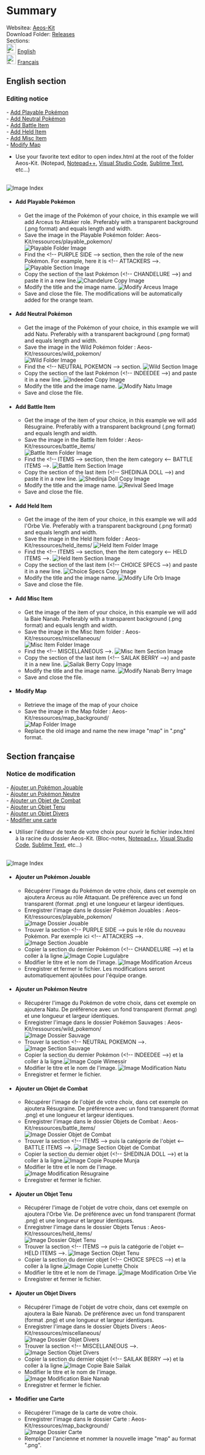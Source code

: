 # Summary
Websitea: [Aeos-Kit](https://capitainebaguette.github.io/Aeos-Kit/)
<br>
Download Folder:  [Releases](https://github.com/CapitaineBaguette/Aeos-Kit/releases)
<br>
Sections:
<br>
<img src="https://raw.githubusercontent.com/CapitaineBaguette/Aeos-Kit/v1.0-release/ressources/icons/flag_en.png" alt="English Flag" title="English Flag" width="25px"> [English](#section-anglaise)
<br>
<img src="https://raw.githubusercontent.com/CapitaineBaguette/Aeos-Kit/v1.0-release/ressources/icons/flag_fr.png" alt="Drapeau Français" title="Drapeau Français" width="25px"> [Français](#section-française)

## English section <a name="section-anglaise"></a>
### Editing notice
\- [Add Playable Pokémon](#section-en-jouable)
<br>
\- [Add Neutral Pokémon](#section-en-neutre)
<br>
\- [Add Battle Item](#section-en-combat)
<br>
\- [Add Held Item](#section-en-tenu)
<br>
\- [Add Misc Item](#section-en-divers)
<br>
\- [Modify Map](#section-en-carte)

- Use your favorite text editor to open index.html at the root of the folder Aeos-Kit. (Notepad, [Notepad++](https://notepad-plus-plus.org/downloads/), [Visual Studio Code](https://code.visualstudio.com/download), [Sublime Text](https://www.sublimetext.com/3), etc...)
<br>
<img src="https://raw.githubusercontent.com/CapitaineBaguette/Aeos-Kit/v1.0-release/ressources/notice/index-file.png" alt="Image Index" title="Image Index">


- #### Add Playable Pokémon <a name="section-en-jouable"></a>
    - Get the image of the Pokémon of your choice, in this example we will add Arceus to Attaker role. Preferably with a transparent background (.png format) and equals length and width.
    - Save the image in the Playable Pokémon folder: Aeos-Kit/ressources/playable_pokemon/
    <br><img src="https://raw.githubusercontent.com/CapitaineBaguette/Aeos-Kit/v1.0-release/ressources/notice/folder_playable_pokemon.png" alt="Playable Folder Image" title="Playable Folder Image">
    - Find the \<!-- PURPLE SIDE --> section, then the role of the new Pokémon. For example, here it is \<!-- ATTACKERS -->.<img src="https://raw.githubusercontent.com/CapitaineBaguette/Aeos-Kit/v1.0-release/ressources/notice/section_purple.png" alt="Playable Section Image" title="Playable Section Image">
    - Copy the section of the last Pokémon (\<!-- CHANDELURE -->) and paste it in a new line.<img src="https://raw.githubusercontent.com/CapitaineBaguette/Aeos-Kit/v1.0-release/ressources/notice/copy_chandelure.png" alt="Chandelure Copy Image" title="Chandelure Copy Image">
    - Modify the title and the image name. <img src="https://raw.githubusercontent.com/CapitaineBaguette/Aeos-Kit/v1.0-release/ressources/notice/arceus_section.png" alt="Modify Arceus Image" title="Modify Arceus Image">
    - Save and close the file. The modifications will be automatically added for the orange team.

- #### Add Neutral Pokémon <a name="section-en-neutre"></a>
    - Get the image of the Pokémon of your choice, in this example we will add Natu. Preferably with a transparent background (.png format) and equals length and width.
    - Save the image in the Wild Pokémon folder : Aeos-Kit/ressources/wild_pokemon/
    <br><img src="https://raw.githubusercontent.com/CapitaineBaguette/Aeos-Kit/v1.0-release/ressources/notice/folder_wild_pokemon.png" alt="Wild Folder Image" title="Wild Folder Image">
    - Find the \<!-- NEUTRAL POKEMON --> section. <img src="https://raw.githubusercontent.com/CapitaineBaguette/Aeos-Kit/v1.0-release/ressources/notice/section_neutral.png" alt="Wild Section Image" title="Wild Section Image">
    - Copy the section of the last Pokémon (\<!-- INDEEDEE -->) and paste it in a new line. <img src="https://raw.githubusercontent.com/CapitaineBaguette/Aeos-Kit/v1.0-release/ressources/notice/copy_indeedee.png" alt="Indeedee Copy Image" title="Indeedee Copy Image">
    - Modify the title and the image name. <img src="https://raw.githubusercontent.com/CapitaineBaguette/Aeos-Kit/v1.0-release/ressources/notice/natu_section.png" alt="Modify Natu Image" title="Modify Natu Image">
    - Save and close the file.

- #### Add Battle Item <a name="section-en-combat"></a>
    - Get the image of the item of your choice, in this example we will add Résugraine. Preferably with a transparent background (.png format) and equals length and width.
    - Save the image in the Battle Item folder : Aeos-Kit/ressources/battle_items/ 
    <br><img src="https://raw.githubusercontent.com/CapitaineBaguette/Aeos-Kit/v1.0-release/ressources/notice/folder_battle_items.png" alt="Battle Item Folder Image" title="Battle Item Folder Image">
    - Find the \<!-- ITEMS --> section, then the item category \<-- BATTLE ITEMS -->. <img src="https://raw.githubusercontent.com/CapitaineBaguette/Aeos-Kit/v1.0-release/ressources/notice/section_battle_item.png" alt="Battle Item Section Image" title="Battle Item Section Image">
    - Copy the section of the last item (\<!-- SHEDINJA DOLL -->) and paste it in a new line. <img src="https://raw.githubusercontent.com/CapitaineBaguette/Aeos-Kit/v1.0-release/ressources/notice/copy_shedinja_doll.png" alt="Shedinja Doll Copy Image" title="Shedinja Doll Copy Image">
    - Modify the title and the image name. <img src="https://raw.githubusercontent.com/CapitaineBaguette/Aeos-Kit/v1.0-release/ressources/notice/revival_seed_section.png" alt="Revival Seed Image" title="Revival Seed Image">
    - Save and close the file.

- #### Add Held Item <a name="section-en-tenu"></a>
    - Get the image of the item of your choice, in this example we will add l'Orbe Vie. Preferably with a transparent background (.png format) and equals length and width.
    - Save the image in the Held Item folder : Aeos-Kit/ressources/held_items/ <img src="https://raw.githubusercontent.com/CapitaineBaguette/Aeos-Kit/v1.0-release/ressources/notice/folder_held_items.png" alt="Held Item Folder Image" title="Held Item Folder Image">
    - Find the \<!-- ITEMS --> section, then the item category \<-- HELD ITEMS -->. <img src="https://raw.githubusercontent.com/CapitaineBaguette/Aeos-Kit/v1.0-release/ressources/notice/section_held_item.png" alt="Held Item Section Image" title="Held Item Section Image">
    - Copy the section of the last item (\<!-- CHOICE SPECS -->) and paste it in a new line. <img src="https://raw.githubusercontent.com/CapitaineBaguette/Aeos-Kit/v1.0-release/ressources/notice/copy_choice_specs.png" alt="Choice Specs Copy Image" title="Choice Specs Copy Image">
    - Modify the title and the image name. <img src="https://raw.githubusercontent.com/CapitaineBaguette/Aeos-Kit/v1.0-release/ressources/notice/life_orb_section.png" alt="Modify Life Orb Image" title="Modify Life Orb Image">
    - Save and close the file.

- #### Add Misc Item <a name="section-en-divers"></a>
    - Get the image of the item of your choice, in this example we will add la Baie Nanab. Preferably with a transparent background (.png format) and equals length and width.
    - Save the image in the Misc Item folder : Aeos-Kit/ressources/miscellaneous/ 
    <br><img src="https://raw.githubusercontent.com/CapitaineBaguette/Aeos-Kit/v1.0-release/ressources/notice/folder_miscellaneous.png" alt="Misc Item Folder Image" title="Misc Item Folder Image">
    - Find the \<!-- MISCELLANEOUS -->. <img src="https://raw.githubusercontent.com/CapitaineBaguette/Aeos-Kit/v1.0-release/ressources/notice/section_misc.png" alt="Misc Item Section Image" title="Misc Item Section Image">
    - Copy the section of the last item (\<!-- SAILAK BERRY -->) and paste it in a new line. <img src="https://raw.githubusercontent.com/CapitaineBaguette/Aeos-Kit/v1.0-release/ressources/notice/copy_sailak_berry.png" alt="Sailak Berry Copy Image" title="Sailak Berry Copy Image">
    - Modify the title and the image name. <img src="https://raw.githubusercontent.com/CapitaineBaguette/Aeos-Kit/v1.0-release/ressources/notice/nanab_berry_section.png" alt="Modify Nanab Berry Image" title="Modify Nanab Berry Image">
    - Save and close the file.

- #### Modify Map <a name="section-en-carte"></a>
    - Retrieve the image of the map of your choice
    - Save the image in the Map folder : Aeos-Kit/ressources/map_background/ 
    <br><img src="https://raw.githubusercontent.com/CapitaineBaguette/Aeos-Kit/v1.0-release/ressources/notice/folder_map_background.png" alt="Map Folder Image" title="Map Folder Image">
    - Replace the old image and name the new image "map" in ".png" format.

## Section française <a name="section-française"></a>
### Notice de modification
\- [Ajouter un Pokémon Jouable](#section-fr-jouable)
<br>
\- [Ajouter un Pokémon Neutre](#section-fr-neutre)
<br>
\- [Ajouter un Objet de Combat](#section-fr-combat)
<br>
\- [Ajouter un Objet Tenu](#section-fr-tenu)
<br>
\- [Ajouter un Objet Divers](#section-fr-divers)
<br>
\- [Modifier une carte](#section-fr-carte)

- Utiliser l'éditeur de texte de votre choix pour ouvrir le fichier index.html à la racine du dossier Aeos-Kit. (Bloc-notes, [Notepad++](https://notepad-plus-plus.org/downloads/), [Visual Studio Code](https://code.visualstudio.com/download), [Sublime Text](https://www.sublimetext.com/3), etc...)
<br>
<img src="https://raw.githubusercontent.com/CapitaineBaguette/Aeos-Kit/v1.0-release/ressources/notice/index-file.png" alt="Image Index" title="Image Index">


- #### Ajouter un Pokémon Jouable <a name="section-fr-jouable"></a>
    - Récupérer l'image du Pokémon de votre choix, dans cet exemple on ajoutera Arceus au rôle Attaquant. De préférence avec un fond transparent (format .png) et une longueur et largeur identiques.
    - Enregistrer l'image dans le dossier Pokémon Jouables : Aeos-Kit/ressources/playable_pokemon/
    <br><img src="https://raw.githubusercontent.com/CapitaineBaguette/Aeos-Kit/v1.0-release/ressources/notice/folder_playable_pokemon.png" alt="Image Dossier Jouable" title="Image Dossier Jouable">
    - Trouver la section \<!-- PURPLE SIDE --> puis le rôle du nouveau Pokémon. Par exemple ici \<!-- ATTACKERS -->.<img src="https://raw.githubusercontent.com/CapitaineBaguette/Aeos-Kit/v1.0-release/ressources/notice/section_purple.png" alt="Image Section Jouable" title="Image Section Jouable">
    - Copier la section du dernier Pokémon (\<!-- CHANDELURE -->) et la coller à la ligne.<img src="https://raw.githubusercontent.com/CapitaineBaguette/Aeos-Kit/v1.0-release/ressources/notice/copy_chandelure.png" alt="Image Copie Lugulabre" title="Image Copie Lugulabre">
    - Modifier le titre et le nom de l'image. <img src="https://raw.githubusercontent.com/CapitaineBaguette/Aeos-Kit/v1.0-release/ressources/notice/arceus_section.png" alt="Image Modification Arceus" title="Image Modification Arceus">
    - Enregistrer et fermer le fichier. Les modifications seront automatiquement ajoutées pour l'équipe orange.

- #### Ajouter un Pokémon Neutre <a name="section-fr-neutre"></a>
    - Récupérer l'image du Pokémon de votre choix, dans cet exemple on ajoutera Natu. De préférence avec un fond transparent (format .png) et une longueur et largeur identiques.
    - Enregistrer l'image dans le dossier Pokémon Sauvages : Aeos-Kit/ressources/wild_pokemon/
    <br><img src="https://raw.githubusercontent.com/CapitaineBaguette/Aeos-Kit/v1.0-release/ressources/notice/folder_wild_pokemon.png" alt="Image Dossier Sauvage" title="Image Dossier Sauvage">
    - Trouver la section \<!-- NEUTRAL POKEMON -->. <img src="https://raw.githubusercontent.com/CapitaineBaguette/Aeos-Kit/v1.0-release/ressources/notice/section_neutral.png" alt="Image Section Sauvage" title="Image Section Sauvage">
    - Copier la section du dernier Pokémon (\<!-- INDEEDEE -->) et la coller à la ligne.<img src="https://raw.githubusercontent.com/CapitaineBaguette/Aeos-Kit/v1.0-release/ressources/notice/copy_indeedee.png" alt="Image Copie Wimessir" title="Image Copie Wimessir">
    - Modifier le titre et le nom de l'image. <img src="https://raw.githubusercontent.com/CapitaineBaguette/Aeos-Kit/v1.0-release/ressources/notice/natu_section.png" alt="Image Modification Natu" title="Image Modification Natu">
    - Enregistrer et fermer le fichier.

- #### Ajouter un Objet de Combat <a name="section-fr-combat"></a>
    - Récupérer l'image de l'objet de votre choix, dans cet exemple on ajoutera Résugraine. De préférence avec un fond transparent (format .png) et une longueur et largeur identiques.
    - Enregistrer l'image dans le dossier Objets de Combat : Aeos-Kit/ressources/battle_items/
    <br><img src="https://raw.githubusercontent.com/CapitaineBaguette/Aeos-Kit/v1.0-release/ressources/notice/folder_battle_items.png" alt="Image Dossier Objet de Combat" title="Image Dossier Objet de Combat">
    - Trouver la section \<!-- ITEMS --> puis la catégorie de l'objet \<-- BATTLE ITEMS -->. <img src="https://raw.githubusercontent.com/CapitaineBaguette/Aeos-Kit/v1.0-release/ressources/notice/section_battle_item.png" alt="Image Section Objet de Combat" title="Image Section Objet de Combat">
    - Copier la section du dernier objet (\<!-- SHEDINJA DOLL -->) et la coller à la ligne.<img src="https://raw.githubusercontent.com/CapitaineBaguette/Aeos-Kit/v1.0-release/ressources/notice/copy_shedinja_doll.png" alt="Image Copie Poupée Munja" title="Image Copie Poupée Munja">
    - Modifier le titre et le nom de l'image. <img src="https://raw.githubusercontent.com/CapitaineBaguette/Aeos-Kit/v1.0-release/ressources/notice/revival_seed_section.png" alt="Image Modification Résugraine" title="Image Modification Résugraine">
    - Enregistrer et fermer le fichier.

- #### Ajouter un Objet Tenu <a name="section-fr-tenu"></a>
    - Récupérer l'image de l'objet de votre choix, dans cet exemple on ajoutera l'Orbe Vie. De préférence avec un fond transparent (format .png) et une longueur et largeur identiques.
    - Enregistrer l'image dans le dossier Objets Tenus : Aeos-Kit/ressources/held_items/
    <br><img src="https://raw.githubusercontent.com/CapitaineBaguette/Aeos-Kit/v1.0-release/ressources/notice/folder_held_items.png" alt="Image Dossier Objet Tenu" title="Image Dossier Objet Tenu">
    - Trouver la section \<!-- ITEMS --> puis la catégorie de l'objet \<-- HELD ITEMS -->. <img src="https://raw.githubusercontent.com/CapitaineBaguette/Aeos-Kit/v1.0-release/ressources/notice/section_held_item.png" alt="Image Section Objet Tenu" title="Image Section Objet Tenu">
    - Copier la section du dernier objet (\<!-- CHOICE SPECS -->) et la coller à la ligne.<img src="https://raw.githubusercontent.com/CapitaineBaguette/Aeos-Kit/v1.0-release/ressources/notice/copy_choice_specs.png" alt="Image Copie Lunette Choix" title="Image Copie Lunette Choix">
    - Modifier le titre et le nom de l'image. <img src="https://raw.githubusercontent.com/CapitaineBaguette/Aeos-Kit/v1.0-release/ressources/notice/life_orb_section.png" alt="Image Modification Orbe Vie" title="Image Modification Orbe Vie">
    - Enregistrer et fermer le fichier.

- #### Ajouter un Objet Divers <a name="section-fr-divers"></a>
    - Récupérer l'image de l'objet de votre choix, dans cet exemple on ajoutera la Baie Nanab. De préférence avec un fond transparent (format .png) et une longueur et largeur identiques.
    - Enregistrer l'image dans le dossier Objets Divers : Aeos-Kit/ressources/miscellaneous/
    <br><img src="https://raw.githubusercontent.com/CapitaineBaguette/Aeos-Kit/v1.0-release/ressources/notice/folder_miscellaneous.png" alt="Image Dossier Objet Divers" title="Image Dossier Objet Divers">
    - Trouver la section \<!-- MISCELLANEOUS -->. <img src="https://raw.githubusercontent.com/CapitaineBaguette/Aeos-Kit/v1.0-release/ressources/notice/section_misc.png" alt="Image Section Objet Divers" title="Image Section Objet Divers">
    - Copier la section du dernier objet (\<!-- SAILAK BERRY -->) et la coller à la ligne.<img src="https://raw.githubusercontent.com/CapitaineBaguette/Aeos-Kit/v1.0-release/ressources/notice/copy_sailak_berry.png" alt="Image Copie Baie Sailak" title="Image Copie Baie Sailak">
    - Modifier le titre et le nom de l'image. <img src="https://raw.githubusercontent.com/CapitaineBaguette/Aeos-Kit/v1.0-release/ressources/notice/nanab_berry_section.png" alt="Image Modification Baie Nanab" title="Image Modification Baie Nanab">
    - Enregistrer et fermer le fichier.

- #### Modifier une Carte <a name="section-fr-carte"></a>
    - Récupérer l'image de la carte de votre choix.
    - Enregistrer l'image dans le dossier Carte : Aeos-Kit/ressources/map_background/
    <br><img src="https://raw.githubusercontent.com/CapitaineBaguette/Aeos-Kit/v1.0-release/ressources/notice/folder_map_background.png" alt="Image Dossier Carte" title="Image Dossier Carte">
    - Remplacer l'ancienne et nommer la nouvelle image "map" au format ".png".
